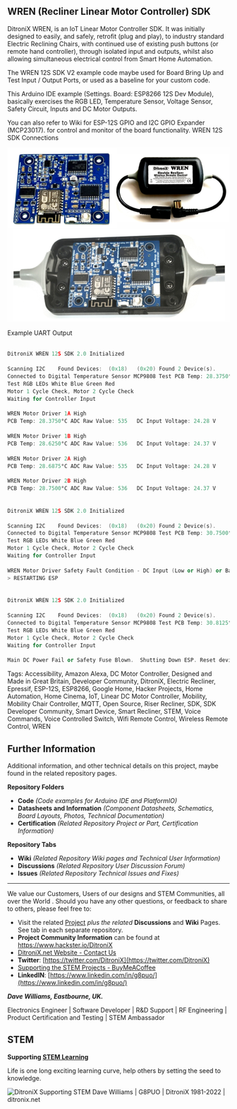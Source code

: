 ## WREN (Recliner Linear Motor Controller) SDK

DitroniX WREN, is an IoT Linear Motor Controller SDK.  It was initially designed to easily, and safely, retrofit (plug and play), to industry standard Electric Reclining Chairs, with continued use of existing push buttons (or remote hand controller), through isolated input and outputs, whilst also allowing simultaneous electrical control from Smart Home Automation.

The WREN 12S SDK V2  example code maybe used for Board Bring Up and Test Input / Output Ports, or used as a baseline for your custom code.

This Arduino IDE example (Settings. Board: ESP8266 12S Dev Module), basically exercises the RGB LED, Temperature Sensor, Voltage Sensor, Safety Circuit, Inputs and DC Motor Outputs.

You can also refer to Wiki for ESP-12S GPIO and I2C GPIO Expander (MCP23017). for control and monitor of the board functionality.   WREN 12S SDK Connections

![Display-Type-B](https://github.com/DitroniX/WREN-Recliner-Linear-Motor-Controller/blob/main/Datasheets%20and%20Information/WREN%2012S%20SDK%20V2%20Component%20Overview.jpg?raw=true)

Example UART Output
~~~c++

DitroniX WREN 12S SDK 2.0 Initialized

Scanning I2C	Found Devices:  (0x18)	 (0x20)	Found 2 Device(s).
Connected to Digital Temperature Sensor MCP9808	Test PCB Temp: 28.3750°C
Test RGB LEDs White Blue Green Red
Motor 1 Cycle Check, Motor 2 Cycle Check
Waiting for Controller Input

WREN Motor Driver 1A High
PCB Temp: 28.3750°C	ADC Raw Value: 535	 DC Input Voltage: 24.28 V

WREN Motor Driver 1B High
PCB Temp: 28.6250°C	ADC Raw Value: 536	 DC Input Voltage: 24.37 V

WREN Motor Driver 2A High
PCB Temp: 28.6875°C	ADC Raw Value: 535	 DC Input Voltage: 24.28 V

WREN Motor Driver 2B High
PCB Temp: 28.7500°C	ADC Raw Value: 536	 DC Input Voltage: 24.37 V


DitroniX WREN 12S SDK 2.0 Initialized

Scanning I2C	Found Devices:  (0x18)	 (0x20)	Found 2 Device(s).
Connected to Digital Temperature Sensor MCP9808	Test PCB Temp: 30.7500°C
Test RGB LEDs White Blue Green Red
Motor 1 Cycle Check, Motor 2 Cycle Check
Waiting for Controller Input

WREN Motor Driver Safety Fault Condition - DC Input (Low or High) or Back EMF Surge Voltage: 7.14 V
> RESTARTING ESP


DitroniX WREN 12S SDK 2.0 Initialized

Scanning I2C	Found Devices:  (0x18)	 (0x20)	Found 2 Device(s).
Connected to Digital Temperature Sensor MCP9808	Test PCB Temp: 30.8125°C
Test RGB LEDs White Blue Green Red
Motor 1 Cycle Check, Motor 2 Cycle Check
Waiting for Controller Input

Main DC Power Fail or Safety Fuse Blown.  Shutting Down ESP. Reset device to Wake Up
~~~

Tags: Accessibility, Amazon Alexa, DC Motor Controller, Designed and Made in Great Britain, Developer Community, DitroniX, Electric Recliner, Epressif, ESP-12S, ESP8266, Google Home, Hacker Projects, Home Automation, Home Cinema, IoT, Linear DC Motor Controller, Mobility, Mobility Chair Controller, MQTT, Open Source, Riser Recliner, SDK, SDK Developer Community, Smart Device, Smart Recliner, STEM, Voice Commands, Voice Controlled Switch, Wifi Remote Control, Wireless Remote Control, WREN


## **Further Information**

Additional information, and other technical details on this project, maybe found in the related repository pages.

**Repository Folders**

 - **Code** *(Code examples for Arduino  IDE and PlatformIO)*
 -  **Datasheets and Information** *(Component Datasheets, Schematics, Board Layouts, Photos, Technical Documentation)*
 - **Certification** *(Related Repository Project or Part, Certification Information)*

**Repository Tabs**

 - **Wiki** *(Related Repository Wiki pages and Technical User Information)*
 - **Discussions** *(Related Repository User Discussion Forum)*
 - **Issues** *(Related Repository Technical Issues and Fixes)*

***

We value our Customers, Users of our designs and STEM Communities, all over the World . Should you have any other questions, or feedback to share to others, please feel free to:

* Visit the related [Project](https://github.com/DitroniX?tab=repositories) *plus the related* **Discussions** and **Wiki** Pages.  See tab in each separate repository.
* **Project Community Information** can be found at https://www.hackster.io/DitroniX
* [DitroniX.net Website - Contact Us](https://ditronix.net/contact/)
* **Twitter**: [https://twitter.com/DitroniX](https://twitter.com/DitroniX)
* [Supporting the STEM Projects - BuyMeACoffee](https://www.buymeacoffee.com/DitroniX)
*  **LinkedIN**: [https://www.linkedin.com/in/g8puo/](https://www.linkedin.com/in/g8puo/)

***Dave Williams, Eastbourne, UK.***

Electronics Engineer | Software Developer | R&D Support | RF Engineering | Product Certification and Testing | STEM Ambassador

## STEM

**Supporting [STEM Learning](https://www.stem.org.uk/)**

Life is one long exciting learning curve, help others by setting the seed to knowledge.

![DitroniX Supporting STEM](https://hackster.imgix.net/uploads/attachments/1606838/stem_ambassador_-_100_volunteer_badge_edxfxlrfbc1_bjdqharfoe1_xbqi2KUcri.png?auto=compress%2Cformat&w=540&fit=max)
Dave Williams | G8PUO | DitroniX 1981-2022 | ditronix.net
